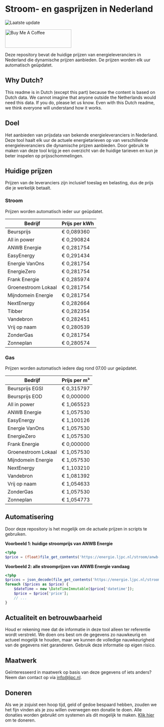 # Stroom- en gasprijzen in Nederland

![Laatste update](https://img.shields.io/badge/laatste%20update-2023--09--05%2004%3A00%20CET-brightgreen)

<a href="https://www.buymeacoffee.com/Lars-" target="_blank"><img src="https://cdn.buymeacoffee.com/buttons/v2/default-orange.png" alt="Buy Me A Coffee" height="60" style="height: 60px !important;width: 217px !important;" ></a>

Deze repository bevat de huidige prijzen van energieleveranciers in Nederland die dynamische prijzen aanbieden. De prijzen worden elk uur automatisch geüpdatet.

## Why Dutch?

This readme is in Dutch (except this part) because the content is based on Dutch data. We cannot imagine that anyone outside the Netherlands would need this data. If you do, please let us know. Even with this Dutch readme, we think
everyone will understand how it works.

## Doel

Het aanbieden van prijsdata van bekende energieleveranciers in Nederland. Deze tool haalt elk uur de actuele energietarieven op van verschillende energieleveranciers die dynamische prijzen aanbieden. Door gebruik te maken van deze tool
krijg je een overzicht van de huidige tarieven en kun je beter inspelen op prijsschommelingen.

## Huidige prijzen

Prijzen van de leveranciers zijn inclusief toeslag en belasting, dus de prijs die je werkelijk betaalt.

### Stroom

Prijzen worden automatisch ieder uur geüpdatet.

 Bedrijf | Prijs per kWh 
---------|---------------
Beursprijs | € 0,089360
All in power | € 0,290824
ANWB Energie | € 0,281754
EasyEnergy | € 0,291434
Energie VanOns | € 0,281754
EnergieZero | € 0,281754
Frank Energie | € 0,285974
Groenestroom Lokaal | € 0,281754
Mijndomein Energie | € 0,281754
NextEnergy | € 0,282664
Tibber | € 0,282354
Vandebron | € 0,282451
Vrij op naam | € 0,280539
ZonderGas | € 0,281754
Zonneplan | € 0,280574


### Gas

Prijzen worden automatisch iedere dag rond 07.00 uur geüpdatet.

 Bedrijf | Prijs per m³ 
---------|--------------
Beursprijs EGSI | € 0,315797
Beursprijs EOD | € 0,000000
All in power | € 1,065523
ANWB Energie | € 1,057530
EasyEnergy | € 1,100126
Energie VanOns | € 1,057530
EnergieZero | € 1,057530
Frank Energie | € 0,000000
Groenestroom Lokaal | € 1,057530
Mijndomein Energie | € 1,057530
NextEnergy | € 1,103210
Vandebron | € 1,081392
Vrij op naam | € 1,054633
ZonderGas | € 1,057530
Zonneplan | € 1,054773


## Automatisering

Door deze repository is het mogelijk om de actuele prijzen in scripts te gebruiken.

**Voorbeeld 1: huidige stroomprijs van ANWB Energie**

```php
<?php
$price = (float)file_get_contents('https://energie.ljpc.nl/stroom/anwb-energie-nu.txt');

```

**Voorbeeld 2: alle stroomprijzen van ANWB Energie vandaag**

```php
<?php
$prices = json_decode(file_get_contents('https://energie.ljpc.nl/stroom/all-in-power-vandaag.json'),true);
foreach ($prices as $price) {
    $dateTime = new \DateTimeImmutable($price['datetime']);
    $price = $price['price'];
    // ...
}
```

## Actualiteit en betrouwbaarheid

Houd er rekening mee dat de informatie in deze tool alleen ter referentie wordt verstrekt. We doen ons best om de gegevens zo nauwkeurig en actueel mogelijk te houden, maar we kunnen de volledige nauwkeurigheid van de gegevens niet
garanderen. Gebruik deze informatie op eigen risico.

## Maatwerk

Geïnteresseerd in maatwerk op basis van deze gegevens of iets anders? Neem dan contact op
via [info@ljpc.nl](mailto:info@ljpc.nl?subject=Energie%20prijzen).

## Doneren

Als we je zojuist een hoop tijd, geld of gedoe bespaard hebben, zouden we het fijn vinden als je zou willen overwegen een
donatie te doen. Alle donaties worden gebruikt om systemen als dit mogelijk te
maken. [Klik hier](https://www.buymeacoffee.com/Lars-) om te doneren.
